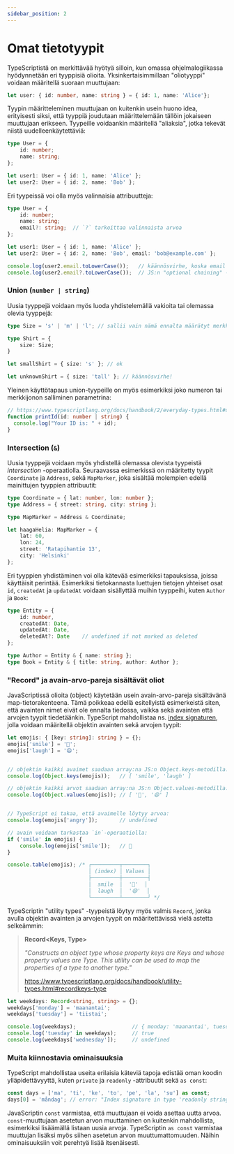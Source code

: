 ```yaml
---
sidebar_position: 2
---
```


# Omat tietotyypit

TypeScriptistä on merkittävää hyötyä silloin, kun omassa ohjelmalogiikassa hyödynnetään eri tyyppisiä olioita. Yksinkertaisimmillaan "oliotyyppi" voidaan määritellä suoraan muuttujaan:

```ts
let user: { id: number, name: string } = { id: 1, name: 'Alice'};
```

Tyypin määritteleminen muuttujaan on kuitenkin usein huono idea, erityisesti siksi, että tyyppiä joudutaan määrittelemään tällöin jokaiseen muuttujaan erikseen. Tyypeille voidaankin määritellä "aliaksia", jotka tekevät niistä uudelleenkäytettäviä:

```ts
type User = {
    id: number;
    name: string;
};

let user1: User = { id: 1, name: 'Alice' };
let user2: User = { id: 2, name: 'Bob' };
```

Eri tyypeissä voi olla myös valinnaisia attribuutteja:

```ts
type User = {
    id: number;
    name: string;
    email?: string;  // `?` tarkoittaa valinnaista arvoa
};

let user1: User = { id: 1, name: 'Alice' };
let user2: User = { id: 2, name: 'Bob', email: 'bob@example.com' };

console.log(user2.email.toLowerCase());   // käännösvirhe, koska email saattaa olla `undefined`
console.log(user2.email?.toLowerCase());  // JS:n "optional chaining" -> ei virhettä
```


### Union (`number | string`)

Uusia tyyppejä voidaan myös luoda yhdistelemällä vakioita tai olemassa olevia tyyppejä:

```ts
type Size = 's' | 'm' | 'l'; // sallii vain nämä ennalta määrätyt merkkijonot

type Shirt = {
    size: Size;
}

let smallShirt = { size: 's' }; // ok

let unknownShirt = { size: 'tall' }; // käännösvirhe!
```

Yleinen käyttötapaus union-tyypeille on myös esimerkiksi joko numeron tai merkkijonon salliminen parametrina:

```ts
// https://www.typescriptlang.org/docs/handbook/2/everyday-types.html#union-types
function printId(id: number | string) {
  console.log("Your ID is: " + id);
}
```

### Intersection (`&`)

Uusia tyyppejä voidaan myös yhdistellä olemassa olevista tyypeistä *intersection* -operaatiolla. Seuraavassa esimerkissä on määritetty tyypit `Coordinate` ja `Address`, sekä `MapMarker`, joka sisältää molempien edellä mainittujen tyyppien attribuutit:

```ts
type Coordinate = { lat: number, lon: number };
type Address = { street: string, city: string };

type MapMarker = Address & Coordinate;

let haagaHelia: MapMarker = {
    lat: 60,
    lon: 24,
    street: 'Ratapihantie 13',
    city: 'Helsinki'
};
```

Eri tyyppien yhdistäminen voi olla kätevää esimerkiksi tapauksissa, joissa käyttäisit perintää. Esimerkiksi tietokannasta luettujen tietojen yhteiset osat `id`, `createdAt` ja `updatedAt` voidaan sisällyttää muihin tyyppeihi, kuten `Author` ja `Book`:

```ts
type Entity = {
    id: number,
    createdAt: Date,
    updatedAt: Date,
    deletedAt?: Date    // undefined if not marked as deleted
};

type Author = Entity & { name: string };
type Book = Entity & { title: string, author: Author };
```


### "Record" ja avain-arvo-pareja sisältävät oliot

JavaScriptissä olioita (object) käytetään usein avain-arvo-pareja sisältävänä map-tietorakenteena. Tämä poikkeaa edellä esitellyistä esimerkeistä siten, että avainten nimet eivät ole ennalta tiedossa, vaikka sekä avainten että arvojen tyypit tiedetäänkin. TypeScript mahdollistaa ns. [index signaturen](https://basarat.gitbook.io/typescript/type-system/index-signatures#declaring-an-index-signature), jolla voidaan määritellä objektin avainten sekä arvojen tyypit:

```ts
let emojis: { [key: string]: string } = {};
emojis['smile'] = '🙂';
emojis['laugh'] = '😄';


// objektin kaikki avaimet saadaan array:na JS:n Object.keys-metodilla:
console.log(Object.keys(emojis));   // [ 'smile', 'laugh' ]

// objektin kaikki arvot saadaan array:na JS:n Object.values-metodilla:
console.log(Object.values(emojis)); // [ '🙂', '😄' ]


// TypeScript ei takaa, että avaimelle löytyy arvoa:
console.log(emojis['angry']);       // undefined

// avain voidaan tarkastaa `in`-operaatiolla:
if ('smile' in emojis) {
    console.log(emojis['smile']);   // 🙂
}

console.table(emojis); /* ┌─────────┬────────┐
                          │ (index) │ Values │
                          ├─────────┼────────┤
                          │  smile  │  '🙂'  │
                          │  laugh  │  '😄'  │
                          └─────────┴────────┘ */

```

TypeScriptin "utility types" -tyypeistä löytyy myös valmis `Record`, jonka avulla objektin avainten ja arvojen tyypit on määritettävissä vielä astetta selkeämmin:

> **Record&lt;Keys, Type&gt;**
>
> *"Constructs an object type whose property keys are Keys and whose property values are Type. This utility can be used to map the properties of a type to another type."*
>
> https://www.typescriptlang.org/docs/handbook/utility-types.html#recordkeys-type

```ts
let weekdays: Record<string, string> = {};
weekdays['monday'] = 'maanantai';
weekdays['tuesday'] = 'tiistai';

console.log(weekdays);                  // { monday: 'maanantai', tuesday: 'tiistai' }
console.log('tuesday' in weekdays);     // true
console.log(weekdays['wednesday']);     // undefined
```

### Muita kiinnostavia ominaisuuksia

TypeScript mahdollistaa useita erilaisia käteviä tapoja edistää oman koodin ylläpidettävyyttä, kuten `private` ja `readonly` -attribuutit sekä `as const`:

```ts
const days = ['ma', 'ti', 'ke', 'to', 'pe', 'la', 'su'] as const;
days[0] = 'måndag'; // error: "Index signature in type 'readonly string[]' only permits reading."
```

JavaScriptin `const` varmistaa, että muuttujaan ei voida asettaa uutta arvoa. `const`-muuttujaan asetetun arvon muuttaminen on kuitenkin mahdollista, esimerkiksi lisäämällä listaan uusia arvoja. TypeScriptin `as const` varmistaa muuttujan lisäksi myös siihen asetetun arvon muuttumattomuuden. Näihin ominaisuuksiin voit perehtyä lisää itsenäisesti.

